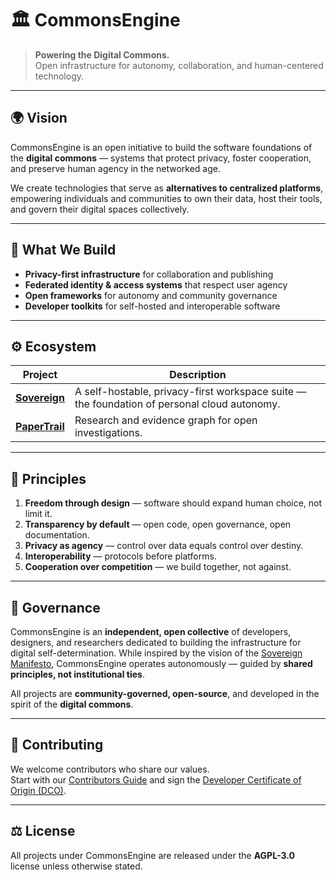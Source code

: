 # 🏛️ CommonsEngine

> **Powering the Digital Commons.**  
> Open infrastructure for autonomy, collaboration, and human-centered technology.

---

## 🌍 Vision

CommonsEngine is an open initiative to build the software foundations of the **digital commons** — systems that protect privacy, foster cooperation, and preserve human agency in the networked age.

We create technologies that serve as **alternatives to centralized platforms**, empowering individuals and communities to own their data, host their tools, and govern their digital spaces collectively.

---

## 🧩 What We Build

- **Privacy-first infrastructure** for collaboration and publishing  
- **Federated identity & access systems** that respect user agency  
- **Open frameworks** for autonomy and community governance  
- **Developer toolkits** for self-hosted and interoperable software  

---

## ⚙️ Ecosystem

| Project | Description |
|----------|-------------|
| [**Sovereign**](https://github.com/kasunben/Sovereign) | A self-hostable, privacy-first workspace suite — the foundation of personal cloud autonomy. |
| [**PaperTrail**](https://github.com/kasunben/PaperTrail) | Research and evidence graph for open investigations. |

---

## 🧠 Principles

1. **Freedom through design** — software should expand human choice, not limit it.  
2. **Transparency by default** — open code, open governance, open documentation.  
3. **Privacy as agency** — control over data equals control over destiny.  
4. **Interoperability** — protocols before platforms.  
5. **Cooperation over competition** — we build together, not against.

---

## 🌱 Governance

CommonsEngine is an **independent, open collective** of developers, designers, and researchers dedicated to building the infrastructure for digital self-determination.
While inspired by the vision of the [Sovereign Manifesto](https://github.com/kasunben/Sovereign/blob/main/MANIFESTO), CommonsEngine operates autonomously — guided by **shared principles, not institutional ties**.

All projects are **community-governed, open-source**, and developed in the spirit of the **digital commons**.

---

## 🤝 Contributing

We welcome contributors who share our values.  
Start with our [Contributors Guide](CONTRIBUTING.md) and sign the [Developer Certificate of Origin (DCO)](DCO.md).

---

## ⚖️ License

All projects under CommonsEngine are released under the **AGPL-3.0** license unless otherwise stated.
